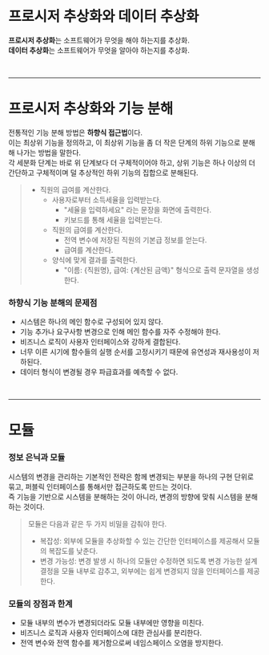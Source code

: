 # 프로시저 추상화와 데이터 추상화

**프로시저 추상화**는 소프트웨어가 무엇을 해야 하는지를 추상화. <br>
**데이터 추상화**는 소프트웨어가 무엇을 알아야 하는지를 추상화.

<br>
<hr>

# 프로시저 추상화와 기능 분해

전통적인 기능 분해 방법은 **하향식 접근법**이다. <br>
이는 최상위 기능을 정의하고, 이 최상위 기능을 좀 더 작은 단계의 하위 기능으로 분해해 나가는 방법을 말한다. <br>
각 세분화 단계는 바로 위 단계보다 더 구체적이어야 하고, 상위 기능은 하나 이상의 더 간단하고 구체적이며 덜 추상적인 하위 기능의 집합으로 분해된다.

> - 직원의 급여를 계산한다. 
>   - 사용자로부터 소득세율을 입력받는다. 
>     - "세율을 입력하세요" 라는 문장을 화면에 출력한다.
>     - 키보드를 통해 세율을 입력받는다.
>   - 직원의 급여를 계산한다. 
>     - 전역 변수에 저장된 직원의 기본급 정보를 얻는다.
>     - 급여를 계산한다.
>   - 양식에 맞게 결과를 출력한다.
>     - "이름: {직원명}, 급여: {계산된 금액}" 형식으로 출력 문자열을 생성한다.


### 하향식 기능 분해의 문제점

- 시스템은 하나의 메인 함수로 구성되어 있지 않다.
- 기능 추가나 요구사항 변경으로 인해 메인 함수를 자주 수정해야 한다.
- 비즈니스 로직이 사용자 인터페이스와 강하게 결합된다.
- 너무 이른 시기에 함수들의 실행 순서를 고정시키기 때문에 유연성과 재사용성이 저하된다.
- 데이터 형식이 변경될 경우 파급효과를 예측할 수 없다.

<br>
<hr>

# 모듈

### 정보 은닉과 모듈

시스템의 변경을 관리하는 기본적인 전략은 함께 변경되는 부분을 하나의 구현 단위로 묶고, 퍼블릭 인터페이스를 통해서만 접근하도록 만드는 것이다. <br>
즉 기능을 기반으로 시스템을 분해하는 것이 아니라, 변경의 방향에 맞춰 시스템을 분해하는 것이다.

> 모듈은 다음과 같은 두 가지 비밀을 감춰야 한다. <br>
> - 복잡성: 외부에 모듈을 추상화할 수 있는 간단한 인터페이스를 제공해서 모듈의 복잡도를 낮춘다.
> - 변경 가능성: 변경 발생 시 하나의 모듈만 수정하면 되도록 변경 가능한 설계 결정을 모듈 내부로 감추고, 외부에는 쉽게 변경되지 않을 인터페이스를 제공한다.

### 모듈의 장점과 한계

- 모듈 내부의 변수가 변경되더라도 모듈 내부에만 영향을 미친다.
- 비즈니스 로직과 사용자 인터페이스에 대한 관심사를 분리한다.
- 전역 변수와 전역 함수를 제거함으로써 네임스페이스 오염을 방지한다.












